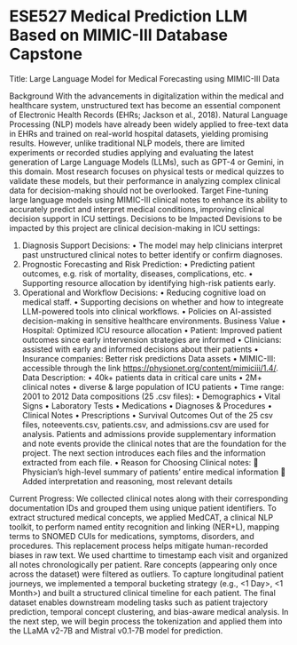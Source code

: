 # ESE527 Medical Prediction LLM Based on MIMIC-III Database Capstone
Title: Large Language Model for Medical Forecasting using MIMIC-III Data

Background
With the advancements in digitalization within the medical and healthcare system, unstructured text has become an essential component of Electronic Health Records (EHRs; Jackson et al., 2018). Natural Language Processing (NLP) models have already been widely applied to free-text data in EHRs and trained on real-world hospital datasets, yielding promising results.
However, unlike traditional NLP models, there are limited experiments or recorded studies applying and evaluating the latest generation of Large Language Models (LLMs), such as GPT-4 or Gemini, in this domain. Most research focuses on physical tests or medical quizzes to validate these models, but their performance in analyzing complex clinical data for decision-making should not be overlooked.
Target
Fine-tuning large language models using MIMIC-III clinical notes to enhance its ability to accurately predict and interpret medical conditions, improving clinical decision support in ICU settings.
Decisions to be Impacted
Devisions to be impacted by this project are clinical decision-making in ICU settings:
1.	Diagnosis Support Decisions:
•	The model may help clinicians interpret past unstructured clinical notes to better identify or confirm diagnoses.
2.	Prognostic Forecasting and Risk Prediction:
•	Predicting patient outcomes, e.g. risk of mortality, diseases, complications, etc.
•	Supporting resource allocation by identifying high-risk patients early.
3.	Operational and Workflow Decisions:
•	Reducing cognitive load on medical staff.
•	Supporting decisions on whether and how to integreate LLM-powered tools into clinical workflows.
•	Policies on AI-assisted decision-making in sensitive healthcare environments.
Business Value
•	Hospital: Optimized ICU resource allocation
•	Patient: Improved patient outcomes since early intervension strategies are informed
•	Clinicians: assisted with early and informed decisions about their patients
•	Insurance companies: Better risk predictions
Data assets
•	MIMIC-III: accessible through the link https://physionet.org/content/mimiciii/1.4/.
Data Description:
•	40k+ patients data in critical care units
•	2M+ clinical notes
•	diverse & large population of ICU patients
•	Time range: 2001 to 2012
Data compositions (25 .csv files):
•	Demographics
•	Vital Signs
•	Laboratory Tests
•	Medications
•	Diagnoses & Procedures
•	Clinical Notes
•	Prescriptions
•	Survival Outcomes
Out of the 25 csv files, noteevents.csv, patients.csv, and admissions.csv are used for analysis. Patients and admissions provide supplementary information and note events provide the clinical notes that are the foundation for the project. The next section introduces each files and the information extracted from each file.
•	Reason for Choosing Clinical notes:
	Physician’s high-level summary of patients’ entire medical information
	Added interpretation and reasoning, most relevant details

Current Progress:
We collected clinical notes along with their corresponding documentation IDs and grouped them using unique patient identifiers. To extract structured medical concepts, we applied MedCAT, a clinical NLP toolkit, to perform named entity recognition and linking (NER+L), mapping terms to SNOMED CUIs for medications, symptoms, disorders, and procedures. This replacement process helps mitigate human-recorded biases in raw text.
We used charttime to timestamp each visit and organized all notes chronologically per patient. Rare concepts (appearing only once across the dataset) were filtered as outliers. To capture longitudinal patient journeys, we implemented a temporal bucketing strategy (e.g., <1 Day>, <1 Month>) and built a structured clinical timeline for each patient. The final dataset enables downstream modeling tasks such as patient trajectory prediction, temporal concept clustering, and bias-aware medical analysis.
In the next step, we will begin process the tokenization and applied them into the LLaMA v2-7B and Mistral v0.1-7B model for prediction.



